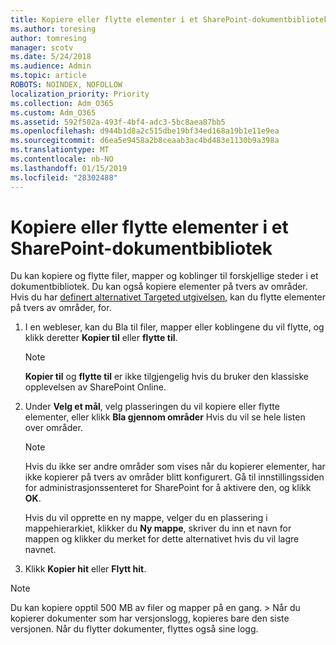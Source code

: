 ```yaml
---
title: Kopiere eller flytte elementer i et SharePoint-dokumentbibliotek
ms.author: toresing
author: tomresing
manager: scotv
ms.date: 5/24/2018
ms.audience: Admin
ms.topic: article
ROBOTS: NOINDEX, NOFOLLOW
localization_priority: Priority
ms.collection: Adm_O365
ms.custom: Adm_O365
ms.assetid: 592f502a-493f-4bf4-adc3-5bc8aea87bb5
ms.openlocfilehash: d944b1d8a2c515dbe19bf34ed168a19b1e11e9ea
ms.sourcegitcommit: d6ea5e9458a2b8ceaab3ac4bd483e1130b9a398a
ms.translationtype: MT
ms.contentlocale: nb-NO
ms.lasthandoff: 01/15/2019
ms.locfileid: "28302488"
---
```

# <a name="copy-or-move-items-in-a-sharepoint-document-library"></a>Kopiere eller flytte elementer i et SharePoint-dokumentbibliotek

Du kan kopiere og flytte filer, mapper og koblinger til forskjellige steder i et dokumentbibliotek. Du kan også kopiere elementer på tvers av områder. Hvis du har [definert alternativet Targeted utgivelsen](https://go.microsoft.com/fwlink/?linkid=622980), kan du flytte elementer på tvers av områder, for.
  
1. I en webleser, kan du Bla til filer, mapper eller koblingene du vil flytte, og klikk deretter **Kopier til** eller **flytte til**.
    
    > [!NOTE]
    > **Kopier til** og **flytte til** er ikke tilgjengelig hvis du bruker den klassiske opplevelsen av SharePoint Online. 
  
2. Under **Velg et mål**, velg plasseringen du vil kopiere eller flytte elementer, eller klikk **Bla gjennom områder** Hvis du vil se hele listen over områder. 
    
    > [!NOTE]
    > Hvis du ikke ser andre områder som vises når du kopierer elementer, har ikke kopierer på tvers av områder blitt konfigurert. Gå til innstillingssiden for administrasjonssenteret for SharePoint for å aktivere den, og klikk **OK**. 
  
    Hvis du vil opprette en ny mappe, velger du en plassering i mappehierarkiet, klikker du **Ny mappe**, skriver du inn et navn for mappen og klikker du merket for dette alternativet hvis du vil lagre navnet.
    
3. Klikk **Kopier hit** eller **Flytt hit**.
    
> [!NOTE]
>  Du kan kopiere opptil 500 MB av filer og mapper på en gang. > Når du kopierer dokumenter som har versjonslogg, kopieres bare den siste versjonen. Når du flytter dokumenter, flyttes også sine logg. 
  

